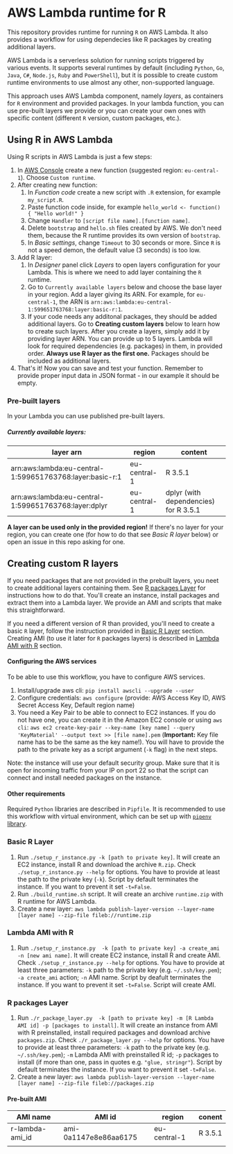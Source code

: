 # AWS Lambda runtime for R

This repository provides runtime for running `R` on AWS Lambda. It also provides a workflow for using dependecies like R packages by creating additional layers.

AWS Lambda is a serverless solution for running scripts triggered by various events. It supports several runtimes by default (including `Python`, `Go`, `Java`, `C#`, `Node.js`, `Ruby` and `PowerShell`), but it is possible to create custom runtime environments to use almost any other, non-supported language.

This approach uses AWS Lambda component, namely _layers_, as containers for `R` environment and provided packages. In your lambda function, you can use pre-built layers we provide or you can create your own ones with specific content (different `R` version, custom packages, etc.).

## Using R in AWS Lambda

Using R scripts in AWS Lambda is just a few steps:

1. In [AWS Console](https://console.aws.amazon.com/lambda) create a new function (suggested region: `eu-central-1`). Choose `Custom runtime`.
2. After creating new function:
    1. In _Function code_ create a new script with `.R` extension, for example `my_script.R`.
    2. Paste function code inside, for example `hello_world <- function() { "Hello world!" }`
    3. Change `Handler`  to `[script file name].[function name]`.
    4. Delete `bootstrap` and `hello.sh` files created by AWS. We don't need them, because the R runtime provides its own version of `bootstrap`.
    5. In _Basic settings_, change `Timeout`  to 30 seconds or more. Since `R` is not a speed demon, the default value (3 seconds) is too low.
3. Add R layer:
    1. In _Designer_ panel click _Layers_ to open layers configuration for your Lambda. This is where we need to add layer containing the `R` runtime.
    2. Go to `Currently available layers` below and choose the base layer in your region. Add a layer giving its ARN. For example, for `eu-central-1`, the ARN is `arn:aws:lambda:eu-central-1:599651763768:layer:basic-r:1`.
    3. If your code needs any additonal packages, they should be added additional layers. Go to **Creating custom layers** below to learn how to create such layers. After you create a layers, simply add it by providing layer ARN.  You can provide up to 5 layers. Lambda will look for required dependencies (e.g. packages) in them, in provided order. **Always use R layer as the first one.** Packages should be included as additional layers.
4. That's it! Now you can save and test your function. Remember to provide proper input data in JSON format - in our example it should be empty.

### Pre-built layers

In your Lambda you can use published pre-built layers.

##### Currently available layers:

| layer arn                                                | region       | content                               |
| -------------------------------------------------------- | ------------ | ------------------------------------- |
| arn:aws:lambda:eu-central-1:599651763768:layer:basic-r:1 | eu-central-1 | R 3.5.1                               |
| arn:aws:lambda:eu-central-1:599651763768:layer:dplyr     | eu-central-1 | dplyr (with dependencies) for R 3.5.1 |

**A layer can be used only in the provided region!** If there's no layer for your region, you can create one (for how to do that see _Basic R layer_ below) or open an issue in this repo asking for one.

## Creating custom R layers

If you need packages that are not provided in the prebuilt layers, you neet to create additional layers containing them. See [R packages Layer](#r-packages-layer) for instructions how to do that. You'll create an instance, install packages and extract them into a Lambda layer. We provide an AMI and scripts that make this straightforward.

If you need a different version of R than provided, you'll need to create a basic `R` layer, follow the instruction provided in [Basic R Layer](#basic-r-layer) section. Creating AMI (to use it later for `R` packages layers) is described in [Lambda AMI with R](#lambda-ami-with-r) section.

#### Configuring the AWS services

To be able to use this workflow, you have to configure AWS services.

1. Install/upgrade aws cli: `pip install awscli --upgrade --user`
2. Configure credentials: `aws configure` (provide: AWS Access Key ID, AWS Secret Access Key, Default region name)
3. You need a Key Pair to be able to connect to EC2 instances. If you do not have one, you can create it in the Amazon EC2 console or using `aws cli`: `aws ec2 create-key-pair --key-name [key name] --query 'KeyMaterial' --output text >> [file name].pem` (**Important:** Key file name has to be the same as the key name!). You will have to provide the path to the private key as a script argument (`-k` flag) in the next steps.

Note: the instance will use your default security group. Make sure that it is open for incoming traffic from your IP on port 22 so that the script can connect and install needed packages on the instance.

#### Other requirements

Required `Python` libraries are described in `Pipfile`. It is recommended to use this workflow with virtual environment, which can be set up with [`pipenv` library](https://pipenv.kennethreitz.org/).

### Basic R Layer

1. Run `./setup_r_instance.py -k [path to private key]`. It will create an EC2 instance, install R and download the archive `R.zip`. Check `./setup_r_instance.py --help` for options. You have to provide at least the path to the private key (`-k`). Script by default terminates the instance. If you want to prevent it set `-t=False`.
2. Run `./build_runtime.sh` script. It will create an archive `runtime.zip` with R runtime for AWS Lambda.
3. Create a new layer: `aws lambda publish-layer-version --layer-name [layer name] --zip-file fileb://runtime.zip`

### Lambda AMI with R

1. Run `./setup_r_instance.py  -k [path to private key] -a create_ami -n [new ami name]`. It will create EC2 instance, install R and create AMI. Check `./setup_r_instance.py --help` for options. You have to provide at least three parameters: `-k` path to the private key (e.g. `~/.ssh/key.pem`); `-a create_ami` action; `-n` AMI name. Script by deafult terminates the instance. If you want to prevent it set `-t=False`. Script will create AMI.

### R packages Layer

1. Run `./r_package_layer.py  -k [path to private key] -m [R Lambda AMI id] -p [packages to install]`. It will create an instance from AMI with R preinstalled, install required packages and download archive `packages.zip`. Check `./r_package_layer.py --help` for options. You have to provide at least three parameters: `-k` path to the private key (e.g. `~/.ssh/key.pem`); `-m` Lambda AMI with preinstalled R id; `-p` packages to install (if more than one, pass in quotes e.g. `"glue, stringr"`). Script by default terminates the instance. If you want to prevent it set `-t=False`.
2. Create a new layer: `aws lambda publish-layer-version --layer-name [layer name] --zip-file fileb://packages.zip`

#### Pre-built AMI

| AMI name        | AMI id                | region       | conent  |
| --------------- | --------------------- | ------------ | ------- |
| r-lambda-ami_id | ami-0a1147e8e86aa6175 | eu-central-1 | R 3.5.1 |
|                 |                       |              |         |
